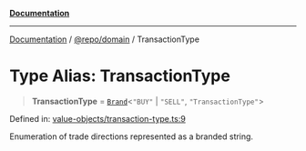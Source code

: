 [**Documentation**](../../../README.md)

***

[Documentation](../../../README.md) / [@repo/domain](../README.md) / TransactionType

# Type Alias: TransactionType

> **TransactionType** = [`Brand`](Brand.md)\<`"BUY"` \| `"SELL"`, `"TransactionType"`\>

Defined in: [value-objects/transaction-type.ts:9](https://github.com/o3osatoshi/experiment/blob/67ff251451cab829206391b718d971ec20ce4dfb/packages/domain/src/value-objects/transaction-type.ts#L9)

Enumeration of trade directions represented as a branded string.
